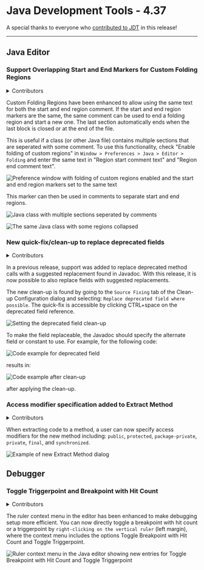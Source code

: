 # Java Development Tools - 4.37

A special thanks to everyone who [contributed to JDT](acknowledgements.md#java-development-tools) in this release!

<!--
---
## Java&trade; XX Support 
-->

<!--
---
## JUnit
-->


---
## Java Editor

### Support Overlapping Start and End Markers for Custom Folding Regions
<details>
<summary>Contributors</summary>

- [Daniel Schmid](https://github.com/danthe1st)
</details>

Custom Folding Regions have been enhanced to allow using the same text for both the start and end region comment.
If the start and end region markers are the same, the same comment can be used to end a folding region and start a new one.
The last section automatically ends when the last block is closed or at the end of the file.

This is useful if a class (or other Java file) contains multiple sections that are seperated with some comment.
To use this functionality, check "Enable folding of custom regions" in `Window > Preferences > Java > Editor > Folding` and enter the same text in "Region start comment text" and "Region end comment text".

![Preference window with folding of custom regions enabled and the start and end region markers set to the same text](images/overlappingStartEndCustomRegionMarkersPrefs.png)

This marker can then be used in comments to separate start and end regions.

![Java class with multiple sections seperated by comments](images/overlappingStartEndCustomRegionMarkersExpanded.png)

![The same Java class with some regions collapsed](images/overlappingStartEndCustomRegionMarkersCollapsed.png)

### New quick-fix/clean-up to replace deprecated fields
<details>
<summary>Contributors</summary>

- [Jeff Johnston](https://github.com/jjohnstn)
</details>

In a previous release, support was added to replace deprecated method calls with a suggested replacement found in Javadoc.  With this release, it is now possible to also replace fields with suggested replacements.

The new clean-up is found by going to the `Source Fixing` tab of the Clean-up Configuration dialog and selecting: `Replace deprecated field where possible`.  The quick-fix is accessible by clicking CTRL+space on the deprecated field reference.

![Setting the deprecated field clean-up](images/deprecatedFieldCleanUp.png)

To make the field replaceable, the Javadoc should specify the alternate field or constant to use.  For example, for the following code:

![Code example for deprecated field](images/deprecatedFieldExampleBefore.png)

results in:

![Code example after clean-up](images/deprecatedFieldExampleAfter.png)

after applying the clean-up.

### Access modifier specification added to Extract Method
<details>
<summary>Contributors</summary>

- [Jeff Johnston](https://github.com/jjohnstn)
</details>

When extracting code to a method, a user can now specify access modifiers for the new method including: `public`, `protected`, `package-private`, `private`, `final`, and `synchronized`.

![Example of new Extract Method dialog](images/extractMethodAccessors.png)

## Debugger

### Toggle Triggerpoint and Breakpoint with Hit Count
<details>
<summary>Contributors</summary>

- [Andrey Loskutov](https://github.com/iloveeclipse)
- [Suby S Surendran](https://github.com/subyssurendran666)
</details>

The ruler context menu in the editor has been enhanced to make debugging setup more efficient. You can now directly toggle a breakpoint with hit count or a triggerpoint by `right-clicking on the vertical ruler` (left margin), where the context menu includes the options Toggle Breakpoint with Hit Count and Toggle Triggerpoint.

![Ruler context menu in the Java editor showing new entries for Toggle Breakpoint with Hit Count and Toggle Triggerpoint](images/rulerToggleMenuWithHitcountAndTriggerpoint.png)

<!--
---
## Java Views and Dialogs
-->

<!--
---
## Java Compiler
-->

<!--
---
## Java Formatter
-->

<!--
---
## Debug
-->

<!--
### JDT Developers
--> 
